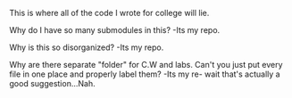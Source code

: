 This is where all of the code I wrote for college will lie.

Why do I have so many submodules in this?
-Its my repo.

Why is this so disorganized?
-Its my repo.

Why are there separate "folder" for C.W and labs. Can't you just put every file in one place and properly label them?
-Its my re- wait that's actually a good suggestion...Nah.